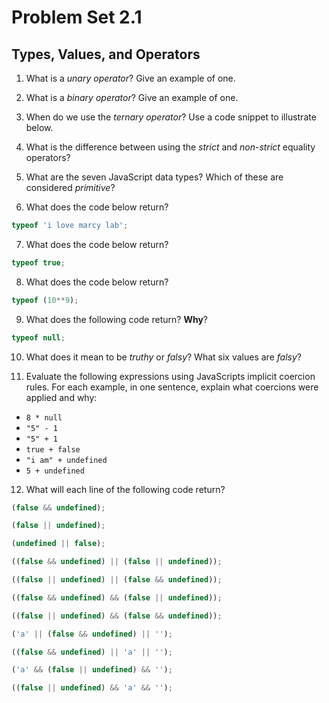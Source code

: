 # Problem Set 2.1
## Types, Values, and Operators

1. What is a _unary operator_? Give an example of one.

2. What is a _binary operator_? Give an example of one.

3. When do we use the _ternary operator_? Use a code snippet to illustrate below.

4. What is the difference between using the _strict_ and _non-strict_ equality operators?

5. What are the seven JavaScript data types? Which of these are considered _primitive_?

6. What does the code below return?
  ```javascript
  typeof 'i love marcy lab';
  ```

7. What does the code below return?
  ```javascript
  typeof true;
  ```

8. What does the code below return?
  ```javascript
  typeof (10**9);
  ```

9. What does the following code return? **Why**?
  ```javascript
  typeof null;
  ```

10. What does it mean to be _truthy_ or _falsy_? What six values are _falsy_?

11. Evaluate the following expressions using JavaScripts implicit coercion rules. For each example, in one sentence, explain what coercions were applied and why:
  * `8 * null`
  * `"5" - 1`
  * `"5" + 1`
  * `true + false`
  * `"i am" + undefined`
  * `5 + undefined`


12. What will each line of the following code return?
   ```javascript
   (false && undefined);
   ```

   ```javascript
   (false || undefined);
   ```
   
   ```javascript
   (undefined || false);
   ```

   ```javascript
   ((false && undefined) || (false || undefined));
   ```

   ```javascript
   ((false || undefined) || (false && undefined));
   ```

   ```javascript
   ((false && undefined) && (false || undefined));
   ```

   ```javascript
   ((false || undefined) && (false && undefined));
   ```

   ```javascript
   ('a' || (false && undefined) || '');
   ```

   ```javascript
   ((false && undefined) || 'a' || '');
   ```

   ```javascript
   ('a' && (false || undefined) && '');
   ```

   ```javascript
   ((false || undefined) && 'a' && '');
   ```
